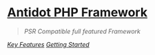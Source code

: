 # [Antidot PHP Framework](#Antidot-Framework)

> *PSR Compatible full featured Framework*

*[Key Features](/#Key-Features)*
*[Getting Started](/#Getting-Started)*
